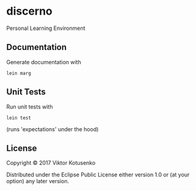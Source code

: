 # discerno

Personal Learning Environment

## Documentation

Generate documentation with

    lein marg

## Unit Tests

Run unit tests with

    lein test

(runs 'expectations' under the hood)

## License

Copyright © 2017 Viktor Kotusenko

Distributed under the Eclipse Public License either version 1.0 or (at
your option) any later version.
